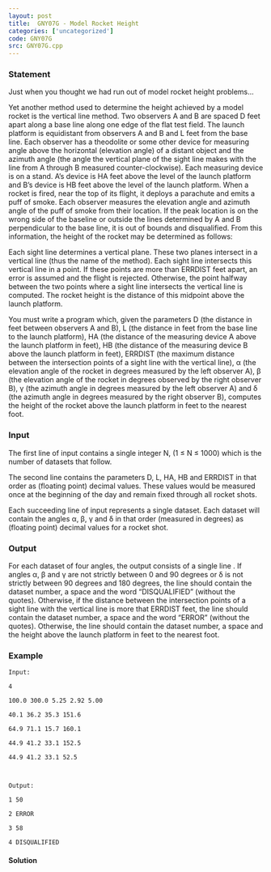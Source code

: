 ```yaml
---
layout: post
title:  GNY07G - Model Rocket Height
categories: ['uncategorized']
code: GNY07G
src: GNY07G.cpp
---
```


### **Statement**

Just when you thought we had run out of model rocket height problems...

Yet another method used to determine the height achieved by a model rocket is
the vertical line method. Two observers A and B are spaced D feet apart along
a base line along one edge of the flat test field. The launch platform is
equidistant from observers A and B and L feet from the base line. Each
observer has a theodolite or some other device for measuring angle above the
horizontal (elevation angle) of a distant object and the azimuth angle (the
angle the vertical plane of the sight line makes with the line from A through
B measured counter-clockwise). Each measuring device is on a stand. A’s device
is HA feet above the level of the launch platform and B’s device is HB feet
above the level of the launch platform. When a rocket is fired, near the top
of its flight, it deploys a parachute and emits a puff of smoke. Each observer
measures the elevation angle and azimuth angle of the puff of smoke from their
location. If the peak location is on the wrong side of the baseline or outside
the lines determined by A and B perpendicular to the base line, it is out of
bounds and disqualified. From this information, the height of the rocket may
be determined as follows:

Each sight line determines a vertical plane. These two planes intersect in a
vertical line (thus the name of the method). Each sight line intersects this
vertical line in a point. If these points are more than ERRDIST feet apart, an
error is assumed and the flight is rejected. Otherwise, the point halfway
between the two points where a sight line intersects the vertical line is
computed. The rocket height is the distance of this midpoint above the launch
platform.

You must write a program which, given the parameters D (the distance in feet
between observers A and B), L (the distance in feet from the base line to the
launch platform), HA (the distance of the measuring device A above the launch
platform in feet), HB (the distance of the measuring device B above the launch
platform in feet), ERRDIST (the maximum distance between the intersection
points of a sight line with the vertical line), α (the elevation angle of the
rocket in degrees measured by the left observer A), β (the elevation angle of
the rocket in degrees observed by the right observer B), γ (the azimuth angle
in degrees measured by the left observer A) and δ (the azimuth angle in
degrees measured by the right observer B), computes the height of the rocket
above the launch platform in feet to the nearest foot.

### Input

The first line of input contains a single integer N, (1 ≤ N ≤ 1000) which is
the number of datasets that follow.

The second line contains the parameters D, L, HA, HB and ERRDIST in that order
as (floating point) decimal values. These values would be measured once at the
beginning of the day and remain fixed through all rocket shots.

Each succeeding line of input represents a single dataset. Each dataset will
contain the angles α, β, γ and δ in that order (measured in degrees) as
(floating point) decimal values for a rocket shot.

### Output

For each dataset of four angles, the output consists of a single line . If
angles α, β and γ are not strictly between 0 and 90 degrees or δ is not
strictly between 90 degrees and 180 degrees, the line should contain the
dataset number, a space and the word “DISQUALIFIED” (without the quotes).
Otherwise, if the distance between the intersection points of a sight line
with the vertical line is more that ERRDIST feet, the line should contain the
dataset number, a space and the word “ERROR” (without the quotes). Otherwise,
the line should contain the dataset number, a space and the height above the
launch platform in feet to the nearest foot.

### Example

    
    
    Input:
    4
    100.0 300.0 5.25 2.92 5.00
    40.1 36.2 35.3 151.6
    64.9 71.1 15.7 160.1
    44.9 41.2 33.1 152.5
    44.9 41.2 33.1 52.5
    
    Output:
    1 50
    2 ERROR
    3 58
    4 DISQUALIFIED
    



#### **Solution**



